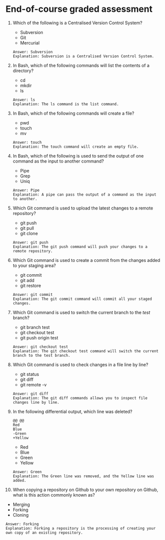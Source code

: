 # End-of-course graded assessment

1. Which of the following is a Centralised Version Control System?

   - Subversion
   - Git
   - Mercurial

   ```
   Answer: Subversion
   Explanation: Subversion is a Centralised Version Control System.
   ```

2. In Bash, which of the following commands will list the contents of a directory?

   - cd
   - mkdir
   - ls

   ```
   Answer: ls
   Explanation: The ls command is the list command.
   ```

3. In Bash, which of the following commands will create a file?

   - pwd
   - touch
   - mv

   ```
   Answer: touch
   Explanation: The touch command will create an empty file.
   ```

4. In Bash, which of the following is used to send the output of one command as the input to another command?

   - Pipe
   - Grep
   - Uniq

   ```
   Answer: Pipe
   Explanation: A pipe can pass the output of a command as the input to another.
   ```

5. Which Git command is used to upload the latest changes to a remote repository?

   - git push
   - git pull
   - git clone

   ```
   Answer: git push
   Explanation: The git push command will push your changes to a remote repository.
   ```

6. Which Git command is used to create a commit from the changes added to your staging area?

   - git commit
   - git add
   - git restore

   ```
   Answer: git commit
   Explanation: The git commit command will commit all your staged changes.
   ```

7. Which Git command is used to switch the current branch to the _test_ branch?

   - git branch test
   - git checkout test
   - git push origin test

   ```
   Answer: git checkout test
   Explanation: The git checkout test command will switch the current branch to the test branch.
   ```

8. Which Git command is used to check changes in a file line by line?

   - git status
   - git diff
   - git remote -v

   ```
   Answer: git diff
   Explanation: The git diff commands allows you to inspect file changes line by line.
   ```

9. In the following differential output, which line was deleted?

   ```
   @@ @@
   Red
   Blue
   -Green
   +Yellow
   ```

   - Red
   - Blue
   - Green
   - Yellow

   ```
   Answer: Green
   Explanation: The Green line was removed, and the Yellow line was added.
   ```

10. When copying a repository on Github to your own repository on Github, what is this action commonly known as?

- Merging
- Forking
- Cloning

```
Answer: Forking
Explanation: Forking a repository is the processing of creating your own copy of an existing repository.
```
